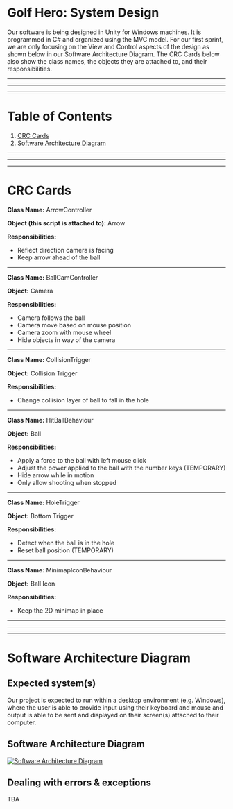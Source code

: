 # Golf Hero: System Design

Our software is being designed in Unity for Windows machines.
It is programmed in C# and organized using the MVC model. For our first sprint, we are only focusing
on the View and Control aspects of the design as shown below in our Software Architecture Diagram. The CRC
Cards below also show the class names, the objects they are attached to, and their responsibilities.

---
---
---

# Table of Contents

1. [CRC Cards](#crc-cards)
1. [Software Architecture Diagram](#software-architecture-diagram)

---
---
---

# CRC Cards

**Class Name:** ArrowController

**Object (this script is attached to):** Arrow

**Responsibilities:**

* Reflect direction camera is facing
* Keep arrow ahead of the ball

---

**Class Name:** BallCamController

**Object:** Camera

**Responsibilities:**

* Camera follows the ball
* Camera move based on mouse position
* Camera zoom with mouse wheel
* Hide objects in way of the camera

---

**Class Name:** CollisionTrigger

**Object:** Collision Trigger

**Responsibilities:**

* Change collision layer of ball to fall in the hole

---

**Class Name:** HitBallBehaviour

**Object:** Ball

**Responsibilities:**

* Apply a force to the ball with left mouse click
* Adjust the power applied to the ball with the number keys (TEMPORARY)
* Hide arrow while in motion
* Only allow shooting when stopped

---

**Class Name:** HoleTrigger

**Object:** Bottom Trigger

**Responsibilities:**

* Detect when the ball is in the hole
* Reset ball position (TEMPORARY)

---

**Class Name:** MinimapIconBehaviour

**Object:** Ball Icon

**Responsibilities:**

* Keep the 2D minimap in place

---
---
---

# Software Architecture Diagram

## Expected system(s)
Our project is expected to run within a desktop environment (e.g. Windows), where the user is able to provide input using their keyboard and mouse and output is able to be sent and displayed on their screen(s) attached to their computer.


## Software Architecture Diagram
[![Software Architecture Diagram](http://i.imgur.com/N8ig6mY.png)](http://i.imgur.com/N8ig6mY.png)

## Dealing with errors & exceptions
TBA



